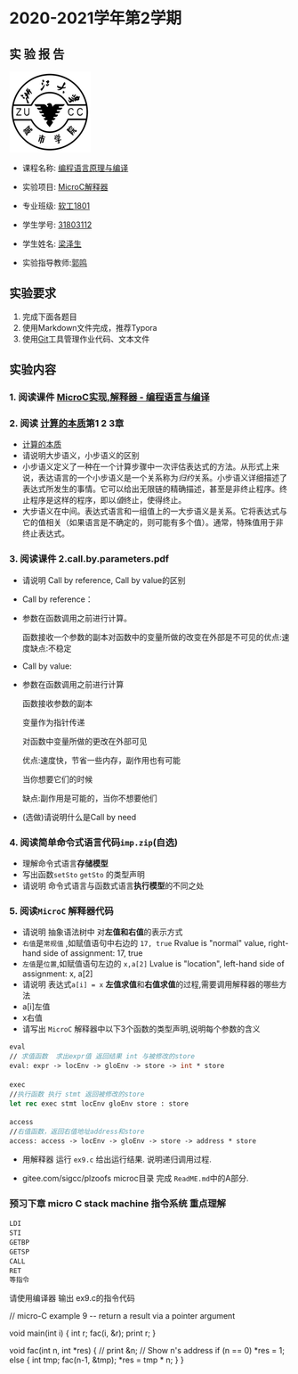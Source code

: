 # 2020-2021学年第2学期

##  实 验 报 告

![](zucc.png)

-   课程名称: <u>编程语言原理与编译</u>

-   实验项目: <u>MicroC解释器</u>

-   专业班级: <u>软工1801</u>

-   学生学号: <u>31803112</u>

-   学生姓名: <u>梁泽生</u>

-   实验指导教师:<u>郭鸣</u>

## 实验要求

1. 完成下面各题目
2. 使用Markdown文件完成，推荐Typora
3. 使用[Git](https://learngitbranching.js.org/)工具管理作业代码、文本文件

## 实验内容


### 1. 阅读课件 [MicroC实现,解释器 - 编程语言与编译](http://sigcc.gitee.io/plc2021/#/06/microc.interp)

###  2. 阅读 [计算的本质](https://bb.zucc.edu.cn/bbcswebdav/users/j04014/books/Understanding.Computation)第1 2 3章

-   [计算的本质](https://bb.zucc.edu.cn/bbcswebdav/users/j04014/books/Understanding.Computation)
-   请说明大步语义，小步语义的区别
-   小步语义定义了一种在一个计算步骤中一次评估表达式的方法。从形式上来说，表达语言的一个小步语义是一个关系称为*归约*关系。小步语义详细描述了表达式所发生的事情。它可以给出无限链的精确描述，甚至是非终止程序。终止程序是这样的程序，即以*值*终止，使得终止。
-   大步语义在中间。表达式语言和一组值上的一大步语义是关系。它将表达式与它的值相关（如果语言是不确定的，则可能有多个值）。通常，特殊值用于非终止表达式。

### 3. 阅读课件 2.call.by.parameters.pdf

- 请说明 Call by reference, Call by value的区别

-  Call by reference：

- 参数在函数调用之前进行计算。

  函数接收一个参数的副本对函数中的变量所做的改变在外部是不可见的优点:速度缺点:不稳定

-    Call by value:

-   参数在函数调用之前进行计算

    函数接收参数的副本

    变量作为指针传递

    对函数中变量所做的更改在外部可见

    优点:速度快，节省一些内存，副作用也有可能

    当你想要它们的时候

    缺点:副作用是可能的，当你不想要他们

-   (选做)请说明什么是Call by need 

### 4. 阅读简单命令式语言代码`imp.zip`(自选)

-   理解命令式语言**存储模型**
-   写出函数`setSto` `getSto` 的类型声明
-   请说明 命令式语言与函数式语言**执行模型**的不同之处

### 5. 阅读`MicroC` 解释器代码

-   请说明 抽象语法树中 对**左值和右值**的表示方式
-   `右值`是`常规值` ,如赋值语句中右边的 `17, true` Rvalue is "normal" value, right-hand side of assignment: 17, true
-   `左值`是`位置`,如赋值语句左边的 `x,a[2]` Lvalue is "location", left-hand side of assignment: x, a[2]
-   请说明 表达式`a[i] = x` **左值求值**和**右值求值**的过程,需要调用解释器的哪些方法
-   a[i]左值
-   x右值
-   请写出 `MicroC` 解释器中以下3个函数的类型声明,说明每个参数的含义

```fsharp
eval
// 求值函数  求出expr值 返回结果 int 与被修改的store
eval: expr -> locEnv -> gloEnv -> store -> int * store  

exec
//执行函数 执行 stmt 返回被修改的store
let rec exec stmt locEnv gloEnv store : store

access
//右值函数，返回右值地址address和store
access: access -> locEnv -> gloEnv -> store -> address * store 
```

-   用解释器 运行 `ex9.c` 给出运行结果. 说明递归调用过程.

-   gitee.com/sigcc/plzoofs microc目录 完成 `ReadME.md`中的A部分.

###  预习下章 micro C stack machine 指令系统 重点理解

```bash
LDI
STI
GETBP
GETSP
CALL
RET
等指令
```

请使用编译器 输出 ex9.c的指令代码

// micro-C example 9 -- return a result via a pointer argument

void main(int i) {
  int r;
  fac(i, &r);
  print r;
}

void fac(int n, int *res) {
  // print &n;			// Show n's address
  if (n == 0)
    *res = 1;
  else {
    int tmp;
    fac(n-1, &tmp);
    *res = tmp * n;
  }
}



```fsharp

```